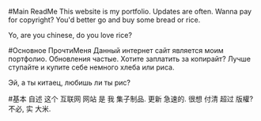 #Main ReadMe
This website is my portfolio. Updates are often. 
Wanna pay for copyright? You'd better go and buy some bread or rice.

Yo, are you chinese, do you love rice?

#Основное ПрочтиМеня
Данный интернет сайт является моим портфолио. Обновления частые.
Хотите заплатить за копирайт? Лучше ступайте и купите себе немного хлеба или риса.

Эй, а ты китаец, любишь ли ты рис?

#基本 自述
这个 互联网 网站 是 我 集子制品. 更新 急速的.
很想 付清 超过 版權? 不必, 实 大米.